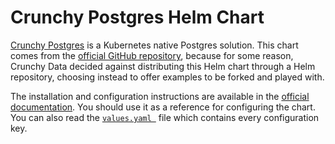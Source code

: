 # Crunchy Postgres Helm Chart

[Crunchy Postgres](https://access.crunchydata.com/documentation/postgres-operator/latest) is a Kubernetes native Postgres solution. This chart comes from the [official GitHub repository](https://github.com/CrunchyData/postgres-operator-examples/tree/main/helm/postgres), because for some reason, Crunchy Data decided against distributing this Helm chart through a Helm repository, choosing instead to offer examples to be forked and played with. 

The installation and configuration instructions are available in the [official documentation](https://access.crunchydata.com/documentation/postgres-operator/latest/tutorials/basic-setup/create-cluster#use-helm-to-create-a-postgres-cluster). You should use it as a reference for configuring the chart. You can also read the [`values.yaml
`](values.yaml) file which contains every configuration key.
